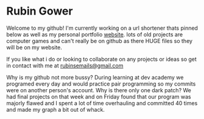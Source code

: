 # Rubin Gower
Welcome to my github! I'm currently working on a url shortener thats pinned below as well as my personal portfolio [website](http://rubin.net.nz). lots of old projects are computer games and can't really be on github as there HUGE files so they will be on my website. 


If you like what i do or looking to collaborate on any projects or ideas so get in contact with me at rubinsemails@gmail.com

Why is my github not more bussy? 
During learning at dev academy we programed every day and would practice pair programming so my commits were on another person's account.
Why is there only one dark patch? 
We had final projects on that week and on Friday found that our program was majorly flawed and I spent a lot of time overhauling and committed 40 times and made my graph a bit out of whack.

<!--
**rubin-gower/rubin-gower** is a ✨ _special_ ✨ repository because its `README.md` (this file) appears on your GitHub profile.
**If you would like to do this to your profile create a repo with the same name as your username. allso make sure it has a read me.
-->

